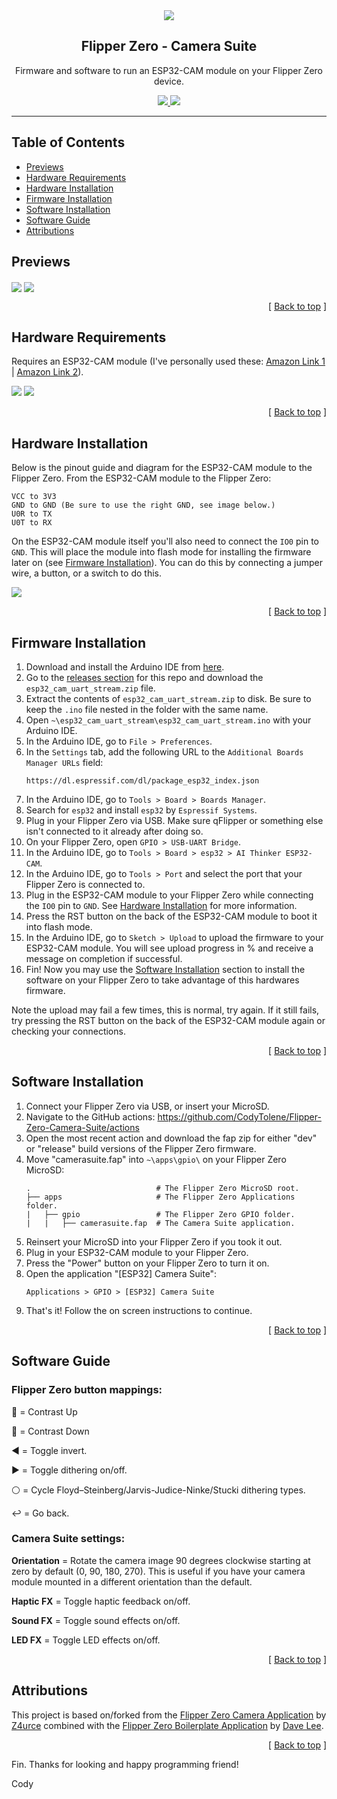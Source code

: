 <div align="center">
  <img align="center" src=".github/images/camera-suite.png" />
  <h2 align="center">Flipper Zero - Camera Suite</h2>
  <p align="center">
    Firmware and software to run an ESP32-CAM module on your Flipper Zero device.
  </p>
  <a href="https://shop.flipperzero.one/">
    <img src=".github/images/flipper-zero-buy-now.svg" />
  </a>
  <a href="https://docs.flipperzero.one/">
    <img src=".github/images/flipper-zero-docs.svg" />
  </a>
</div>

---

## Table of Contents <a name="index"></a>

- [Previews](#previews)
- [Hardware Requirements](#hardware-requirements)
- [Hardware Installation](#hardware-installation)
- [Firmware Installation](#firmware-installation)
- [Software Installation](#software-installation)
- [Software Guide](#software-guide)
- [Attributions](#attributions)

## Previews <a name="previews"></a>

<img align="center" src=".github/images/preview_01.png" />

<img align="center" src=".github/images/preview_02.png" />

<p align="right">[ <a href="#index">Back to top</a> ]</p>

## Hardware Requirements <a name="hardware-requirements"></a>

Requires an ESP32-CAM module (I've personally used these: [Amazon Link 1][amazon-esp32-cam-link-1] | [Amazon Link 2][amazon-esp32-cam-link-2]).

<img src=".github/images/esp32-cam-front.png" />
<img src=".github/images/esp32-cam-back.png" />

<p align="right">[ <a href="#index">Back to top</a> ]</p>

## Hardware Installation <a name="hardware-installation"></a>

Below is the pinout guide and diagram for the ESP32-CAM module to the Flipper Zero. From the ESP32-CAM module to the Flipper Zero:

```
VCC to 3V3
GND to GND (Be sure to use the right GND, see image below.)
U0R to TX
U0T to RX
```

On the ESP32-CAM module itself you'll also need to connect the `IO0` pin to `GND`. This will place the module into flash mode for installing the firmware later on (see [Firmware Installation](#firmware-installation)). You can do this by connecting a jumper wire, a button, or a switch to do this.

<img align="center" src=".github/images/esp32-cam-pinout-guide.png" />

<p align="right">[ <a href="#index">Back to top</a> ]</p>

## Firmware Installation <a name="firmware-installation"></a>

1. Download and install the Arduino IDE from [here][arduino-ide].
2. Go to the [releases section][flipper-zero-camera-suite-releases] for this repo and download the `esp32_cam_uart_stream.zip` file.
3. Extract the contents of `esp32_cam_uart_stream.zip` to disk. Be sure to keep the `.ino` file nested in the folder with the same name.
4. Open `~\esp32_cam_uart_stream\esp32_cam_uart_stream.ino` with your Arduino IDE.
5. In the Arduino IDE, go to `File > Preferences`.
6. In the `Settings` tab, add the following URL to the `Additional Boards Manager URLs` field:
   ```
   https://dl.espressif.com/dl/package_esp32_index.json
   ```
7. In the Arduino IDE, go to `Tools > Board > Boards Manager`.
8. Search for `esp32` and install `esp32` by `Espressif Systems`.
9. Plug in your Flipper Zero via USB. Make sure qFlipper or something else isn't connected to it already after doing so.
10. On your Flipper Zero, open `GPIO > USB-UART Bridge`.
11. In the Arduino IDE, go to `Tools > Board > esp32 > AI Thinker ESP32-CAM`.
12. In the Arduino IDE, go to `Tools > Port` and select the port that your Flipper Zero is connected to.
13. Plug in the ESP32-CAM module to your Flipper Zero while connecting the `IO0` pin to `GND`. See [Hardware Installation](#hardware-installation) for more information.
14. Press the RST button on the back of the ESP32-CAM module to boot it into flash mode.
15. In the Arduino IDE, go to `Sketch > Upload` to upload the firmware to your ESP32-CAM module. You will see upload progress in % and receive a message on completion if successful.
16. Fin! Now you may use the [Software Installation](#software-installation) section to install the software on your Flipper Zero to take advantage of this hardwares firmware.

Note the upload may fail a few times, this is normal, try again. If it still fails, try pressing the RST button on the back of the ESP32-CAM module again or checking your connections.

<p align="right">[ <a href="#index">Back to top</a> ]</p>

## Software Installation <a name="software-installation"></a>

1. Connect your Flipper Zero via USB, or insert your MicroSD.
2. Navigate to the GitHub actions: https://github.com/CodyTolene/Flipper-Zero-Camera-Suite/actions
3. Open the most recent action and download the fap zip for either "dev" or "release" build versions of the Flipper Zero firmware.
4. Move "camerasuite.fap" into `~\apps\gpio\` on your Flipper Zero MicroSD:
   ```
   .                            # The Flipper Zero MicroSD root.
   ├── apps                     # The Flipper Zero Applications folder.
   |   ├── gpio                 # The Flipper Zero GPIO folder.
   |   |   ├── camerasuite.fap  # The Camera Suite application.
   ```
5. Reinsert your MicroSD into your Flipper Zero if you took it out.
6. Plug in your ESP32-CAM module to your Flipper Zero.
7. Press the "Power" button on your Flipper Zero to turn it on.
8. Open the application "[ESP32] Camera Suite":
   ```
   Applications > GPIO > [ESP32] Camera Suite
   ```
9. That's it! Follow the on screen instructions to continue.

<p align="right">[ <a href="#index">Back to top</a> ]</p>

## Software Guide <a name="software-guide"></a>

### Flipper Zero button mappings:

🔼 = Contrast Up

🔽 = Contrast Down

◀️ = Toggle invert.

▶️ = Toggle dithering on/off.

⚪ = Cycle Floyd–Steinberg/Jarvis-Judice-Ninke/Stucki dithering types.

↩️ = Go back.

### Camera Suite settings:

**Orientation** = Rotate the camera image 90 degrees clockwise starting at zero by default (0, 90, 180, 270). This is useful if you have your camera module mounted in a different orientation than the default.

**Haptic FX** = Toggle haptic feedback on/off.

**Sound FX** = Toggle sound effects on/off.

**LED FX** = Toggle LED effects on/off.

<p align="right">[ <a href="#index">Back to top</a> ]</p>

## Attributions <a name="attributions"></a>

This project is based on/forked from the [Flipper Zero Camera Application][flipperzero-camera]
by [Z4urce][github-profile-z4urce] combined with the [Flipper Zero Boilerplate Application][flipper-zero-fap-boilerplate]
by [Dave Lee][github-profile-leedave].

<p align="right">[ <a href="#index">Back to top</a> ]</p>

Fin. Thanks for looking and happy programming friend!

Cody

<!-- LINKS -->

[amazon-esp32-cam-link-1]: https://amzn.to/3NCoQUq
[amazon-esp32-cam-link-2]: https://amzn.to/46IuAF9
[arduino-ide]: https://www.arduino.cc/en/software
[flipper-zero-camera-suite-releases]: https://github.com/CodyTolene/Flipper-Zero-Camera-Suite/releases
[flipper-zero-fap-boilerplate]: https://github.com/leedave/flipper-zero-fap-boilerplate
[flipperzero-camera]: https://github.com/Z4urce/flipperzero-camera
[github-profile-leedave]: https://github.com/leedave
[github-profile-z4urce]: https://github.com/Z4urce
